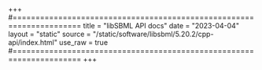 +++
#=====================================================================
title   = "libSBML API docs"
date    = "2023-04-04"
layout  = "static"
source  = "/static/software/libsbml/5.20.2/cpp-api/index.html"
use_raw = true
#=====================================================================
+++
